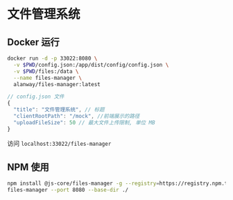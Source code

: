 # 文件管理系统

## Docker 运行

```bash
docker run -d -p 33022:8080 \
  -v $PWD/config.json:/app/dist/config/config.json \
  -v $PWD/files:/data \
  --name files-manager \
  alanway/files-manager:latest
```

```js
// config.json 文件
{
  "title": "文件管理系统", // 标题
  "clientRootPath": "/mock", //前端展示的路径
  "uploadFileSize": 50 // 最大文件上传限制, 单位 MB
}
```

访问 `localhost:33022/files-manager`

## NPM 使用

```bash
npm install @js-core/files-manager -g --registry=https://registry.npm.taobao.org
files-manager --port 8080 --base-dir ./
```